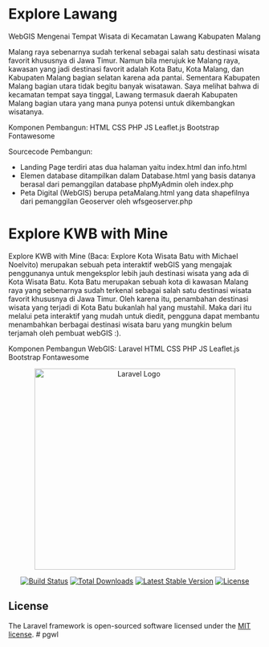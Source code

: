 # Explore Lawang
WebGIS Mengenai Tempat Wisata di Kecamatan Lawang Kabupaten Malang

Malang raya sebenarnya sudah terkenal sebagai salah satu destinasi wisata favorit khususnya di Jawa Timur. Namun bila merujuk ke Malang raya, kawasan yang jadi destinasi favorit adalah Kota Batu, Kota Malang, dan Kabupaten Malang bagian selatan karena ada pantai. Sementara Kabupaten Malang bagian utara tidak begitu banyak wisatawan. Saya melihat bahwa di kecamatan tempat saya tinggal, Lawang termasuk daerah Kabupaten Malang bagian utara yang mana punya potensi untuk dikembangkan wisatanya.

Komponen Pembangun:
HTML
CSS
PHP
JS
Leaflet.js
Bootstrap
Fontawesome

Sourcecode Pembangun:
- Landing Page terdiri atas dua halaman yaitu index.html dan info.html
- Elemen database ditampilkan dalam Database.html yang basis datanya berasal dari pemanggilan database phpMyAdmin oleh index.php
- Peta Digital (WebGIS) berupa petaMalang.html yang data shapefilnya dari pemanggilan Geoserver oleh wfsgeoserver.php


# Explore KWB with Mine

Explore KWB with Mine (Baca: Explore Kota Wisata Batu with Michael Noelvito) merupakan sebuah peta interaktif webGIS yang mengajak penggunanya untuk mengeksplor lebih jauh destinasi wisata yang ada di Kota Wisata Batu. Kota Batu merupakan sebuah kota di kawasan Malang raya yang sebenarnya sudah terkenal sebagai salah satu destinasi wisata favorit khususnya di Jawa Timur. Oleh karena itu, penambahan destinasi wisata yang terjadi di Kota Batu bukanlah hal yang mustahil. Maka dari itu melalui peta interaktif yang mudah untuk diedit, pengguna dapat membantu menambahkan berbagai destinasi wisata baru yang mungkin belum terjamah oleh pembuat webGIS :).

Komponen Pembangun WebGIS:
Laravel
HTML
CSS
PHP
JS
Leaflet.js
Bootstrap
Fontawesome

<p align="center"><a href="https://laravel.com" target="_blank"><img src="https://raw.githubusercontent.com/laravel/art/master/logo-lockup/5%20SVG/2%20CMYK/1%20Full%20Color/laravel-logolockup-cmyk-red.svg" width="400" alt="Laravel Logo"></a></p>

<p align="center">
<a href="https://github.com/laravel/framework/actions"><img src="https://github.com/laravel/framework/workflows/tests/badge.svg" alt="Build Status"></a>
<a href="https://packagist.org/packages/laravel/framework"><img src="https://img.shields.io/packagist/dt/laravel/framework" alt="Total Downloads"></a>
<a href="https://packagist.org/packages/laravel/framework"><img src="https://img.shields.io/packagist/v/laravel/framework" alt="Latest Stable Version"></a>
<a href="https://packagist.org/packages/laravel/framework"><img src="https://img.shields.io/packagist/l/laravel/framework" alt="License"></a>
</p>


## License

The Laravel framework is open-sourced software licensed under the [MIT license](https://opensource.org/licenses/MIT).
#   p g w l 
 
 
